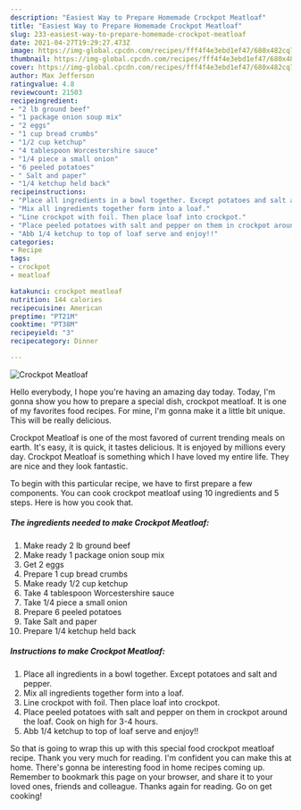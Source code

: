 ```yaml
---
description: "Easiest Way to Prepare Homemade Crockpot Meatloaf"
title: "Easiest Way to Prepare Homemade Crockpot Meatloaf"
slug: 233-easiest-way-to-prepare-homemade-crockpot-meatloaf
date: 2021-04-27T19:29:27.473Z
image: https://img-global.cpcdn.com/recipes/fff4f4e3ebd1ef47/680x482cq70/crockpot-meatloaf-recipe-main-photo.jpg
thumbnail: https://img-global.cpcdn.com/recipes/fff4f4e3ebd1ef47/680x482cq70/crockpot-meatloaf-recipe-main-photo.jpg
cover: https://img-global.cpcdn.com/recipes/fff4f4e3ebd1ef47/680x482cq70/crockpot-meatloaf-recipe-main-photo.jpg
author: Max Jefferson
ratingvalue: 4.8
reviewcount: 21503
recipeingredient:
- "2 lb ground beef"
- "1 package onion soup mix"
- "2 eggs"
- "1 cup bread crumbs"
- "1/2 cup ketchup"
- "4 tablespoon Worcestershire sauce"
- "1/4 piece a small onion"
- "6 peeled potatoes"
- " Salt and paper"
- "1/4 ketchup held back"
recipeinstructions:
- "Place all ingredients in a bowl together. Except potatoes and salt and pepper."
- "Mix all ingredients together form into a loaf."
- "Line crockpot with foil. Then place loaf into crockpot."
- "Place peeled potatoes with salt and pepper on them in crockpot around the loaf. Cook on high for 3-4 hours."
- "Abb 1/4 ketchup to top of loaf serve and enjoy!!"
categories:
- Recipe
tags:
- crockpot
- meatloaf

katakunci: crockpot meatloaf 
nutrition: 144 calories
recipecuisine: American
preptime: "PT21M"
cooktime: "PT38M"
recipeyield: "3"
recipecategory: Dinner

---
```



![Crockpot Meatloaf](https://img-global.cpcdn.com/recipes/fff4f4e3ebd1ef47/680x482cq70/crockpot-meatloaf-recipe-main-photo.jpg)

Hello everybody, I hope you're having an amazing day today. Today, I'm gonna show you how to prepare a special dish, crockpot meatloaf. It is one of my favorites food recipes. For mine, I'm gonna make it a little bit unique. This will be really delicious.



Crockpot Meatloaf is one of the most favored of current trending meals on earth. It's easy, it is quick, it tastes delicious. It is enjoyed by millions every day. Crockpot Meatloaf is something which I have loved my entire life. They are nice and they look fantastic.


To begin with this particular recipe, we have to first prepare a few components. You can cook crockpot meatloaf using 10 ingredients and 5 steps. Here is how you cook that.

<!--inarticleads1-->

##### The ingredients needed to make Crockpot Meatloaf:

1. Make ready 2 lb ground beef
1. Make ready 1 package onion soup mix
1. Get 2 eggs
1. Prepare 1 cup bread crumbs
1. Make ready 1/2 cup ketchup
1. Take 4 tablespoon Worcestershire sauce
1. Take 1/4 piece a small onion
1. Prepare 6 peeled potatoes
1. Take  Salt and paper
1. Prepare 1/4 ketchup held back




<!--inarticleads2-->

##### Instructions to make Crockpot Meatloaf:

1. Place all ingredients in a bowl together. Except potatoes and salt and pepper.
1. Mix all ingredients together form into a loaf.
1. Line crockpot with foil. Then place loaf into crockpot.
1. Place peeled potatoes with salt and pepper on them in crockpot around the loaf. Cook on high for 3-4 hours.
1. Abb 1/4 ketchup to top of loaf serve and enjoy!!




So that is going to wrap this up with this special food crockpot meatloaf recipe. Thank you very much for reading. I'm confident you can make this at home. There's gonna be interesting food in home recipes coming up. Remember to bookmark this page on your browser, and share it to your loved ones, friends and colleague. Thanks again for reading. Go on get cooking!
